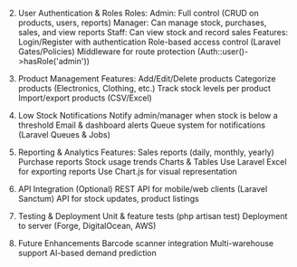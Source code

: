 2. User Authentication & Roles
Roles:
Admin: Full control (CRUD on products, users, reports)
Manager: Can manage stock, purchases, sales, and view reports
Staff: Can view stock and record sales
Features:
Login/Register with authentication
Role-based access control (Laravel Gates/Policies)
Middleware for route protection (Auth::user()->hasRole('admin'))

3. Product Management
Features:
Add/Edit/Delete products
Categorize products (Electronics, Clothing, etc.)
Track stock levels per product
Import/export products (CSV/Excel)

6. Low Stock Notifications
Notify admin/manager when stock is below a threshold
Email & dashboard alerts
Queue system for notifications (Laravel Queues & Jobs)

7. Reporting & Analytics
Features:
Sales reports (daily, monthly, yearly)
Purchase reports
Stock usage trends
Charts & Tables
Use Laravel Excel for exporting reports
Use Chart.js for visual representation

8. API Integration (Optional)
REST API for mobile/web clients (Laravel Sanctum)
API for stock updates, product listings

9. Testing & Deployment
Unit & feature tests (php artisan test)
Deployment to server (Forge, DigitalOcean, AWS)

10. Future Enhancements
Barcode scanner integration
Multi-warehouse support
AI-based demand prediction
